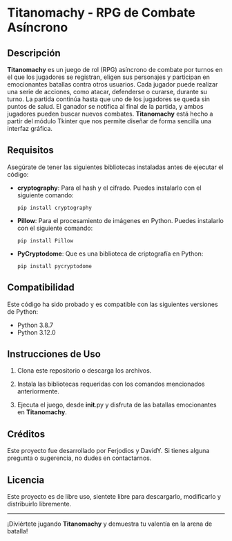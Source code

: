 # Titanomachy - RPG de Combate Asíncrono

## Descripción
**Titanomachy** es un juego de rol (RPG) asíncrono de combate por turnos en el que los jugadores se registran, eligen sus personajes y participan en emocionantes batallas contra otros usuarios. Cada jugador puede realizar una serie de acciones, como atacar, defenderse o curarse, durante su turno. La partida continúa hasta que uno de los jugadores se queda sin puntos de salud. El ganador se notifica al final de la partida, y ambos jugadores pueden buscar nuevos combates.
**Titanomachy** está hecho a partir del módulo Tkinter que nos permite diseñar de forma sencilla una interfaz gráfica.

## Requisitos
Asegúrate de tener las siguientes bibliotecas instaladas antes de ejecutar el código:

- **cryptography**: Para el hash y el cifrado. Puedes instalarlo con el siguiente comando:
    ```
    pip install cryptography
    ```

- **Pillow**: Para el procesamiento de imágenes en Python. Puedes instalarlo con el siguiente comando:
    ```
    pip install Pillow
    ```

- **PyCryptodome**: Que es una biblioteca de criptografía en Python:
	```
	pip install pycryptodome
	```

## Compatibilidad
Este código ha sido probado y es compatible con las siguientes versiones de Python:

- Python 3.8.7
- Python 3.12.0

## Instrucciones de Uso
1. Clona este repositorio o descarga los archivos.

2. Instala las bibliotecas requeridas con los comandos mencionados anteriormente.

3. Ejecuta el juego, desde __init__.py y disfruta de las batallas emocionantes en **Titanomachy**.

## Créditos
Este proyecto fue desarrollado por Ferjodios y DavidY. Si tienes alguna pregunta o sugerencia, no dudes en contactarnos.

## Licencia
Este proyecto es de libre uso, sientete libre para descargarlo, modificarlo y distribuirlo libremente.

---

¡Diviértete jugando **Titanomachy** y demuestra tu valentía en la arena de batalla!
